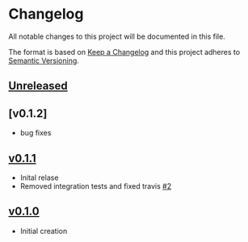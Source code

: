 # Changelog
All notable changes to this project will be documented in this file.

The format is based on [Keep a Changelog](http://keepachangelog.com/en/1.0.0/)
and this project adheres to [Semantic Versioning](http://semver.org/spec/v2.0.0.html).

## [Unreleased]

## [v0.1.2]
- bug fixes

## [v0.1.1]
- Inital relase
- Removed integration tests and fixed travis [#2](https://github.com/xmidt-org/caduceator/pull/2)

## [v0.1.0]
- Initial creation

[Unreleased]: https://github.com/xmidt-org/__PROJECT__/compare/v0.1.1..HEAD
[v0.1.1]: https://github.com/xmidt-org/__PROJECT__/compare/v0.1.0...v0.1.1
[v0.1.0]: https://github.com/xmidt-org/__PROJECT__/compare/0.0.0...v0.1.0
